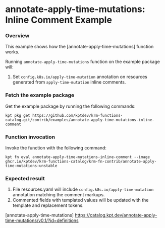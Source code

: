 # annotate-apply-time-mutations: Inline Comment Example

### Overview

This example shows how the [annotate-apply-time-mutations] function works.

Running `annotate-apply-time-mutations` function on the example package will:

1.  Set `config.k8s.io/apply-time-mutation` annotation on resources generated from `apply-time-mutation` inline comments.

### Fetch the example package

Get the example package by running the following commands:

```shell
kpt pkg get https://github.com/kptdev/krm-functions-catalog.git/contrib/examples/annotate-apply-time-mutations-inline-comment
```

### Function invocation

Invoke the function with the following command:

```shell
kpt fn eval annotate-apply-time-mutations-inline-comment --image ghcr.io/kptdev/krm-functions-catalog/krm-fn-contrib/annotate-apply-time-mutations:unstable
```

### Expected result

1.  File resources.yaml will include `config.k8s.io/apply-time-mutation` annotation matching the comment markups.
2.  Commented fields with templated values will be updated with the template and replacement tokens.

[annotate-apply-time-mutations] https://catalog.kpt.dev/annotate-apply-time-mutations/v0.1/?id=definitions
